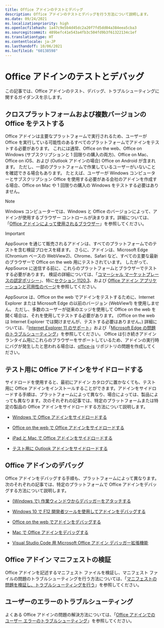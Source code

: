 ```yaml
---
title: Office アドインのテストとデバッグ
description: Office アドインのテストとデバッグを行う方法について説明します。
ms.date: 09/24/2021
ms.localizationpriority: high
ms.openlocfilehash: 1a47c9e5b4d45dc2a20f7fd5dd04a384eea5cba3
ms.sourcegitcommit: 489befc41e543a4fb3c504fd9b3f61322134c1ef
ms.translationtype: HT
ms.contentlocale: ja-JP
ms.lasthandoff: 10/06/2021
ms.locfileid: "60138598"
---
```

# <a name="test-and-debug-office-add-ins"></a>Office アドインのテストとデバッグ

この記事では、Office アドインのテスト、デバッグ、トラブルシューティングに関するガイダンスを示します。

## <a name="test-cross-platform-and-for-multiple-versions-of-office"></a>クロスプラットフォームおよび複数バージョンの Office をテストする

Office アドインは主要なプラットフォームで実行されるため、ユーザーが Office を実行している可能性のあるすべてのプラットフォームでアドインをテストする必要があります。 これには通常、Office on the web、Office on Windows (サブスクリプションと 1 回限りの購入の両方)、Office on Mac、Office on iOS、および (Outlook アドインの場合) Office on Android が含まれます。 ただし、一部のプラットフォームで作業しているユーザーがいないことを確認できる場合もあります。 たとえば、ユーザーが Windows コンピューターとサブスクリプション Office を使用する必要がある会社のアドインを作成する場合、Office on Mac や 1 回限りの購入の Windows をテストする必要はありません。

> [!NOTE]
> Windows コンピューターでは、Windows と Office のバージョンによって、アドインが使用するブラウザー コントロールが決まります。詳細については、「[Office アドインによって使用されるブラウザー](../concepts/browsers-used-by-office-web-add-ins.md)」を参照してください。

> [!IMPORTANT]
> AppSource を通じて販売されるアドインは、すべてのプラットフォームでのテストを含む検証プロセスを経ます。 さらに、アドインは、Microsoft Edge (Chromium ベースの WebView2)、Chrome、Safari など、すべての主要な最新のブラウザーで Office on the web 用にテストされています。 したがって、AppSource に送信する前に、これらのプラットフォームとブラウザーでテストする必要があります。 検証の詳細については、「[コマーシャル マーケットプレースの認定ポリシー](/legal/marketplace/certification-policies)」、特に[セクション 1120.3](/legal/marketplace/certification-policies#11203-functionality)、および [Office アドイン アプリケーションと可用性のページ](../overview/office-add-in-availability.md)を参照してください。
>
> AppSource は、Office on the web でアドインをテストするために、Internet Explorer または Microsoft Edge の以前のバージョン (WebView1) を使用しません。 ただし、多数のユーザーが従来のエッジを使用して Office on the web を開く場合は、それを使用してテストする必要があります。 (Office on the web は Internet Explorer では開けませんが、テストする必要はありません。) 詳細については、「[Internet Explorer 11 のサポート](../develop/support-ie-11.md)」および「[Microsoft Edge の問題のトラブルシューティング](../concepts/browsers-used-by-office-web-add-ins.md#troubleshooting-microsoft-edge-issues)」を参照してください。 Office は引き続きアドイン ランタイム用にこれらのブラウザーをサポートしているため、アドインの実行時にバグが発生したと思われる場合は、[office-js](https://github.com/OfficeDev/office-js/issues/new/choose) リポジトリの問題を作成してください。

## <a name="sideload-an-office-add-in-for-testing"></a>テスト用に Office アドインをサイドロードする

サイドロードを使用すると、最初にアドイン カタログに置かなくても、テスト用に Office アドインをインストールすることができます。アドインをサイドロードする手順は、プラットフォームによって異なり、場合によっては、製品によっても異なります。次のそれぞれの記事では、特定のプラットフォームまたは特定の製品の Office アドインをサイドロードする方法について説明します。

- [Windows で Office アドインをサイドロードする](create-a-network-shared-folder-catalog-for-task-pane-and-content-add-ins.md)

- [Office on the web で Office アドインをサイドロードする](sideload-office-add-ins-for-testing.md)

- [iPad と Mac で Office アドインをサイドロードする](sideload-an-office-add-in-on-ipad-and-mac.md)

- [テスト用に Outlook アドインをサイドロードする](../outlook/sideload-outlook-add-ins-for-testing.md)

## <a name="debug-an-office-add-in"></a>Office アドインのデバッグ

Office アドインをデバッグする手順も、プラットフォームによって異なります。次のそれぞれの記事では、特定のプラットフォームで Office アドインをデバッグする方法について説明します。

- [(Windows で) 作業ウィンドウからデバッガーをアタッチする](attach-debugger-from-task-pane.md)

- [Windows 10 で F12 開発者ツールを使用してアドインをデバッグする](debug-add-ins-using-f12-developer-tools-on-windows.md)

- [Office on the web でアドインをデバッグする](debug-add-ins-in-office-online.md)

- [Mac で Office アドインをデバッグする](debug-office-add-ins-on-ipad-and-mac.md)

- [Visual Studio Code 用 Microsoft Office アドイン デバッガー拡張機能](debug-with-vs-extension.md)

## <a name="validate-an-office-add-in-manifest"></a>Office アドイン マニフェストの検証

Office アドインを記述するマニフェスト ファイルを検証し、マニフェスト ファイルの問題のトラブルシューティングを行う方法については、「[マニフェストの問題を検証し、トラブルシューティングを行う](troubleshoot-manifest.md)」を参照してください。

## <a name="troubleshoot-user-errors"></a>ユーザーのエラーのトラブルシューティング

よくある Office アドインの問題の解決方法については、「[Office アドインでのユーザー エラーのトラブルシューティング](testing-and-troubleshooting.md)」を参照してください。
